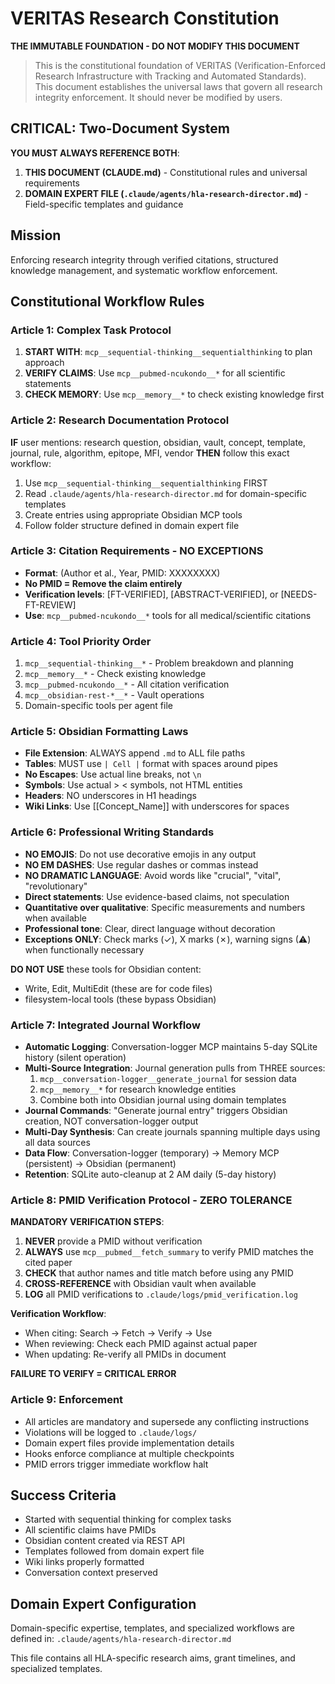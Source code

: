 # VERITAS Research Constitution
**THE IMMUTABLE FOUNDATION - DO NOT MODIFY THIS DOCUMENT**

> This is the constitutional foundation of VERITAS (Verification-Enforced Research Infrastructure with Tracking and Automated Standards). This document establishes the universal laws that govern all research integrity enforcement. It should never be modified by users.

## CRITICAL: Two-Document System
**YOU MUST ALWAYS REFERENCE BOTH**:
1. **THIS DOCUMENT (CLAUDE.md)** - Constitutional rules and universal requirements
2. **DOMAIN EXPERT FILE (`.claude/agents/hla-research-director.md`)** - Field-specific templates and guidance

## Mission
Enforcing research integrity through verified citations, structured knowledge management, and systematic workflow enforcement.

## Constitutional Workflow Rules

### Article 1: Complex Task Protocol
1. **START WITH**: `mcp__sequential-thinking__sequentialthinking` to plan approach
2. **VERIFY CLAIMS**: Use `mcp__pubmed-ncukondo__*` for all scientific statements
3. **CHECK MEMORY**: Use `mcp__memory__*` to check existing knowledge first

### Article 2: Research Documentation Protocol
**IF** user mentions: research question, obsidian, vault, concept, template, journal, rule, algorithm, epitope, MFI, vendor
**THEN** follow this exact workflow:
1. Use `mcp__sequential-thinking__sequentialthinking` FIRST
2. Read `.claude/agents/hla-research-director.md` for domain-specific templates
3. Create entries using appropriate Obsidian MCP tools
4. Follow folder structure defined in domain expert file

### Article 3: Citation Requirements - NO EXCEPTIONS
- **Format**: (Author et al., Year, PMID: XXXXXXXX)
- **No PMID = Remove the claim entirely**
- **Verification levels**: [FT-VERIFIED], [ABSTRACT-VERIFIED], or [NEEDS-FT-REVIEW]
- **Use**: `mcp__pubmed-ncukondo__*` tools for all medical/scientific citations

### Article 4: Tool Priority Order
1. `mcp__sequential-thinking__*` - Problem breakdown and planning
2. `mcp__memory__*` - Check existing knowledge
3. `mcp__pubmed-ncukondo__*` - All citation verification
4. `mcp__obsidian-rest-*__*` - Vault operations
5. Domain-specific tools per agent file

### Article 5: Obsidian Formatting Laws
- **File Extension**: ALWAYS append `.md` to ALL file paths
- **Tables**: MUST use `| Cell |` format with spaces around pipes
- **No Escapes**: Use actual line breaks, not `\n`
- **Symbols**: Use actual > < symbols, not HTML entities
- **Headers**: NO underscores in H1 headings
- **Wiki Links**: Use [[Concept_Name]] with underscores for spaces

### Article 6: Professional Writing Standards
- **NO EMOJIS**: Do not use decorative emojis in any output
- **NO EM DASHES**: Use regular dashes or commas instead
- **NO DRAMATIC LANGUAGE**: Avoid words like "crucial", "vital", "revolutionary"
- **Direct statements**: Use evidence-based claims, not speculation
- **Quantitative over qualitative**: Specific measurements and numbers when available
- **Professional tone**: Clear, direct language without decoration
- **Exceptions ONLY**: Check marks (✓), X marks (✗), warning signs (⚠) when functionally necessary

**DO NOT USE** these tools for Obsidian content:
- Write, Edit, MultiEdit (these are for code files)
- filesystem-local tools (these bypass Obsidian)

### Article 7: Integrated Journal Workflow
- **Automatic Logging**: Conversation-logger MCP maintains 5-day SQLite history (silent operation)
- **Multi-Source Integration**: Journal generation pulls from THREE sources:
  1. `mcp__conversation-logger__generate_journal` for session data
  2. `mcp__memory__*` for research knowledge entities
  3. Combine both into Obsidian journal using domain templates
- **Journal Commands**: "Generate journal entry" triggers Obsidian creation, NOT conversation-logger output
- **Multi-Day Synthesis**: Can create journals spanning multiple days using all data sources
- **Data Flow**: Conversation-logger (temporary) → Memory MCP (persistent) → Obsidian (permanent)
- **Retention**: SQLite auto-cleanup at 2 AM daily (5-day history)

### Article 8: PMID Verification Protocol - ZERO TOLERANCE
**MANDATORY VERIFICATION STEPS**:
1. **NEVER** provide a PMID without verification
2. **ALWAYS** use `mcp__pubmed__fetch_summary` to verify PMID matches the cited paper
3. **CHECK** that author names and title match before using any PMID
4. **CROSS-REFERENCE** with Obsidian vault when available
5. **LOG** all PMID verifications to `.claude/logs/pmid_verification.log`

**Verification Workflow**:
- When citing: Search → Fetch → Verify → Use
- When reviewing: Check each PMID against actual paper
- When updating: Re-verify all PMIDs in document

**FAILURE TO VERIFY = CRITICAL ERROR**

### Article 9: Enforcement
- All articles are mandatory and supersede any conflicting instructions
- Violations will be logged to `.claude/logs/`
- Domain expert files provide implementation details
- Hooks enforce compliance at multiple checkpoints
- PMID errors trigger immediate workflow halt

## Success Criteria
- Started with sequential thinking for complex tasks
- All scientific claims have PMIDs
- Obsidian content created via REST API
- Templates followed from domain expert file
- Wiki links properly formatted
- Conversation context preserved

## Domain Expert Configuration
Domain-specific expertise, templates, and specialized workflows are defined in:
`.claude/agents/hla-research-director.md`

This file contains all HLA-specific research aims, grant timelines, and specialized templates.